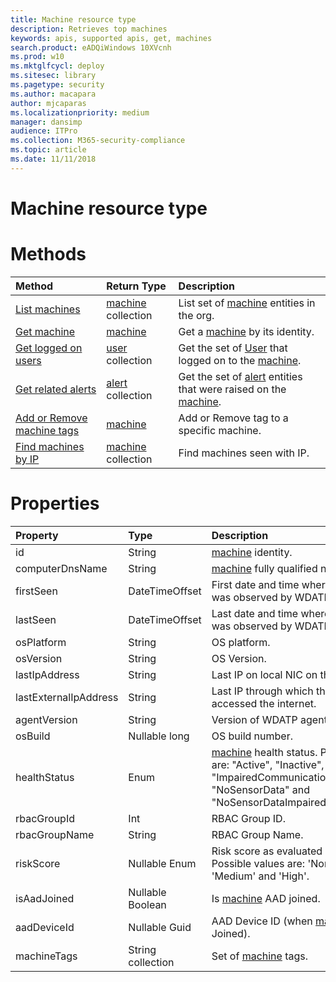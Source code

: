 ```yaml
---
title: Machine resource type
description: Retrieves top machines
keywords: apis, supported apis, get, machines
search.product: eADQiWindows 10XVcnh
ms.prod: w10
ms.mktglfcycl: deploy
ms.sitesec: library
ms.pagetype: security
ms.author: macapara
author: mjcaparas
ms.localizationpriority: medium
manager: dansimp
audience: ITPro
ms.collection: M365-security-compliance 
ms.topic: article
ms.date: 11/11/2018
---
```


# Machine resource type


# Methods
Method|Return Type |Description
:---|:---|:---
[List machines](get-machines-windows-defender-advanced-threat-protection-new.md) | [machine](machine-windows-defender-advanced-threat-protection-new.md) collection | List set of [machine](machine-windows-defender-advanced-threat-protection-new.md) entities in the org.
[Get machine](get-machine-by-id-windows-defender-advanced-threat-protection-new.md) | [machine](machine-windows-defender-advanced-threat-protection-new.md) | Get a [machine](machine-windows-defender-advanced-threat-protection-new.md) by its identity.
[Get logged on users](get-machine-log-on-users-windows-defender-advanced-threat-protection-new.md) | [user](user-windows-defender-advanced-threat-protection-new.md) collection | Get the set of [User](user-windows-defender-advanced-threat-protection-new.md) that logged on to the [machine](machine-windows-defender-advanced-threat-protection-new.md).
[Get related alerts](get-machine-related-alerts-windows-defender-advanced-threat-protection-new.md) | [alert](alerts-windows-defender-advanced-threat-protection-new.md) collection | Get the set of [alert](alerts-windows-defender-advanced-threat-protection-new.md) entities that were raised on the [machine](machine-windows-defender-advanced-threat-protection-new.md).
[Add or Remove machine tags](add-or-remove-machine-tags-windows-defender-advanced-threat-protection-new.md) | [machine](machine-windows-defender-advanced-threat-protection-new.md) | Add or Remove tag to a specific machine.
[Find machines by IP](find-machines-by-ip-windows-defender-advanced-threat-protection-new.md) | [machine](machine-windows-defender-advanced-threat-protection-new.md) collection | Find machines seen with IP.

# Properties
Property |	Type	|	Description
:---|:---|:---
id | String | [machine](machine-windows-defender-advanced-threat-protection-new.md) identity.
computerDnsName | String | [machine](machine-windows-defender-advanced-threat-protection-new.md) fully qualified name.
firstSeen | DateTimeOffset | First date and time where the [machine](machine-windows-defender-advanced-threat-protection-new.md) was observed by WDATP.
lastSeen | DateTimeOffset | Last date and time where the [machine](machine-windows-defender-advanced-threat-protection-new.md) was observed by WDATP.
osPlatform | String | OS platform.
osVersion | String | OS Version.
lastIpAddress | String | Last IP on local NIC on the [machine](machine-windows-defender-advanced-threat-protection-new.md).
lastExternalIpAddress | String | Last IP through which the [machine](machine-windows-defender-advanced-threat-protection-new.md) accessed the internet.
agentVersion | String | Version of WDATP agent.
osBuild | Nullable long | OS build number.
healthStatus | Enum | [machine](machine-windows-defender-advanced-threat-protection-new.md) health status. Possible values are: "Active", "Inactive", "ImpairedCommunication", "NoSensorData" and "NoSensorDataImpairedCommunication"
rbacGroupId | Int | RBAC Group ID.
rbacGroupName | String | RBAC Group Name.
riskScore | Nullable Enum | Risk score as evaluated by WDATP. Possible values are: 'None', 'Low', 'Medium' and 'High'.
isAadJoined | Nullable Boolean | Is [machine](machine-windows-defender-advanced-threat-protection-new.md) AAD joined.
aadDeviceId | Nullable Guid | AAD Device ID (when [machine](machine-windows-defender-advanced-threat-protection-new.md) is Aad Joined).
machineTags | String collection | Set of [machine](machine-windows-defender-advanced-threat-protection-new.md) tags.
